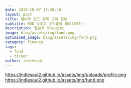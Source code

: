 ```yaml
---
date: 2019-10-07 17:26:40
layout: post
title: 꿈나무 펀드 종목 교체 정보
subtitle: MDD 낮추고 수익률을 올려보자!!!
description: 열심히 blogging
image: blog/assets/img/fund.png
optimized_image: blog/assets/img/fund.png
category: finance
tags:
  - fund
  - ticker
author: indiesoul
---
```


https://indiesoul2.github.io/assets/img/uploads/profile.png
https://indiesoul2.github.io/assets/img/fund.png